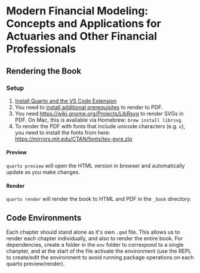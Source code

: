 # Modern Financial Modeling: Concepts and Applications for Actuaries and Other Financial Professionals

## Rendering the Book

### Setup

1. [Install Quarto and the VS Code Extension](https://quarto.org/docs/get-started/)
2. You need to [install additional prerequisites](https://quarto.org/docs/output-formats/pdf-basics.html#prerequisites) to render to PDF.
3. You need https://wiki.gnome.org/Projects/LibRsvg to render SVGs in PDF. On Mac, this is available via Homebrew: `brew install librsvg`.
4. To render the PDF with fonts that include unicode characters (e.g. `ϵ`), you need to install the fonts from here: https://mirrors.mit.edu/CTAN/fonts/tex-gyre.zip

#### Preview

`quarto preview` will open the HTML version in browser and automatically update as you make changes.

#### Render

`quarto render` will render the book to HTML and PDF in the `_book` directory.


## Code Environments

Each chapter should stand alone as it's own `.qmd` file. This allows us to render each chapter individually, and also to render the entire book. For dependencies, create a folder in the `env` folder to correspond to a single chanpter, and at the start of the file activate the environment (use the REPL to create/edit the environment to avoid running package operations on each quarto preview/render).